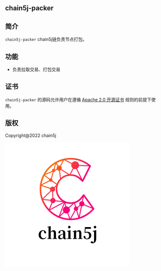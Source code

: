 ## chain5j-packer

## 简介
`chain5j-packer` chain5j链负责节点打包。

## 功能
- 负责拉取交易、打包交易

## 证书
`chain5j-packer` 的源码允许用户在遵循 [Apache 2.0 开源证书](LICENSE) 规则的前提下使用。

## 版权
Copyright@2022 chain5j

![chain5j](./chain5j.png)

